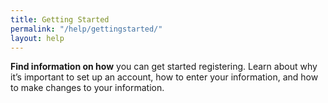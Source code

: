 ```yaml
---
title: Getting Started
permalink: "/help/gettingstarted/"
layout: help
---
```


**Find information on how** you can get started registering. Learn about why it’s important to set up an account, how to enter your information, and how to make changes to your information.
